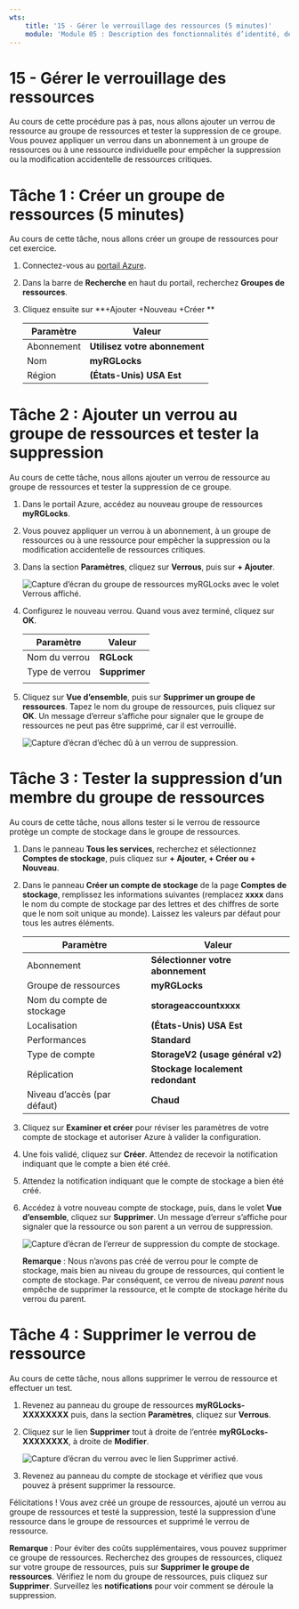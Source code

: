 ```yaml
---
wts:
    title: '15 - Gérer le verrouillage des ressources (5 minutes)'
    module: 'Module 05 : Description des fonctionnalités d’identité, de gouvernance, de confidentialité et de conformité'
---
```

# 15 - Gérer le verrouillage des ressources

Au cours de cette procédure pas à pas, nous allons ajouter un verrou de ressource au groupe de ressources et tester la suppression de ce groupe. Vous pouvez appliquer un verrou dans un abonnement à un groupe de ressources ou à une ressource individuelle pour empêcher la suppression ou la modification accidentelle de ressources critiques.  

# Tâche 1 : Créer un groupe de ressources (5 minutes)

Au cours de cette tâche, nous allons créer un groupe de ressources pour cet exercice. 

1. Connectez-vous au [portail Azure](https://portal.azure.com).

2. Dans la barre de **Recherche** en haut du portail, recherchez **Groupes de ressources**. 

3. Cliquez ensuite sur **+Ajouter +Nouveau +Créer **

    | Paramètre | Valeur |
    | -- | -- |
    | Abonnement | **Utilisez votre abonnement** |
    | Nom | **myRGLocks** |
    | Région | **(États-Unis) USA Est** |
    

# Tâche 2 :  Ajouter un verrou au groupe de ressources et tester la suppression

Au cours de cette tâche, nous allons ajouter un verrou de ressource au groupe de ressources et tester la suppression de ce groupe. 

1. Dans le portail Azure, accédez au nouveau groupe de ressources **myRGLocks**.

2. Vous pouvez appliquer un verrou à un abonnement, à un groupe de ressources ou à une ressource pour empêcher la suppression ou la modification accidentelle de ressources critiques. 

3. Dans la section **Paramètres**, cliquez sur **Verrous**, puis sur **+ Ajouter**. 

    ![Capture d’écran du groupe de ressources myRGLocks avec le volet Verrous affiché.](../images/1601.png)

4. Configurez le nouveau verrou. Quand vous avez terminé, cliquez sur **OK**. 

    | Paramètre | Valeur |
    | -- | -- |
    | Nom du verrou | **RGLock** |
    | Type de verrou | **Supprimer** |
    | | |

5. Cliquez sur **Vue d’ensemble**, puis sur **Supprimer un groupe de ressources**. Tapez le nom du groupe de ressources, puis cliquez sur **OK**. Un message d’erreur s’affiche pour signaler que le groupe de ressources ne peut pas être supprimé, car il est verrouillé.

    ![Capture d’écran d’échec dû à un verrou de suppression.](../images/1602.png)

# Tâche 3 : Tester la suppression d’un membre du groupe de ressources

Au cours de cette tâche, nous allons tester si le verrou de ressource protège un compte de stockage dans le groupe de ressources. 

1. Dans le panneau **Tous les services**, recherchez et sélectionnez **Comptes de stockage**, puis cliquez sur **+ Ajouter, + Créer ou + Nouveau**. 

2. Dans le panneau **Créer un compte de stockage** de la page **Comptes de stockage**, remplissez les informations suivantes (remplacez **xxxx** dans le nom du compte de stockage par des lettres et des chiffres de sorte que le nom soit unique au monde). Laissez les valeurs par défaut pour tous les autres éléments.

    | Paramètre | Valeur | 
    | --- | --- |
    | Abonnement | **Sélectionner votre abonnement** |
    | Groupe de ressources | **myRGLocks** |
    | Nom du compte de stockage | **storageaccountxxxx** |
    | Localisation | **(États-Unis) USA Est**  |
    | Performances | **Standard** |
    | Type de compte | **StorageV2 (usage général v2)** |
    | Réplication | **Stockage localement redondant** |
    | Niveau d’accès (par défaut) | **Chaud** |
   

3. Cliquez sur **Examiner et créer** pour réviser les paramètres de votre compte de stockage et autoriser Azure à valider la configuration. 

4. Une fois validé, cliquez sur **Créer**. Attendez de recevoir la notification indiquant que le compte a bien été créé. 

5.  Attendez la notification indiquant que le compte de stockage a bien été créé. 

6. Accédez à votre nouveau compte de stockage, puis, dans le volet **Vue d’ensemble**, cliquez sur **Supprimer**. Un message d’erreur s’affiche pour signaler que la ressource ou son parent a un verrou de suppression. 

    ![Capture d’écran de l’erreur de suppression du compte de stockage.](../images/1603.png)

    **Remarque** : Nous n’avons pas créé de verrou pour le compte de stockage, mais bien au niveau du groupe de ressources, qui contient le compte de stockage. Par conséquent, ce verrou de niveau *parent* nous empêche de supprimer la ressource, et le compte de stockage hérite du verrou du parent.

# Tâche 4 : Supprimer le verrou de ressource

Au cours de cette tâche, nous allons supprimer le verrou de ressource et effectuer un test. 

1. Revenez au panneau du groupe de ressources **myRGLocks-XXXXXXXX** puis, dans la section **Paramètres**, cliquez sur **Verrous**.
    
2. Cliquez sur le lien **Supprimer** tout à droite de l’entrée **myRGLocks-XXXXXXXX**, à droite de **Modifier**.

    ![Capture d’écran du verrou avec le lien Supprimer activé.](../images/1604.png)

3. Revenez au panneau du compte de stockage et vérifiez que vous pouvez à présent supprimer la ressource.

Félicitations ! Vous avez créé un groupe de ressources, ajouté un verrou au groupe de ressources et testé la suppression, testé la suppression d’une ressource dans le groupe de ressources et supprimé le verrou de ressource. 

**Remarque** : Pour éviter des coûts supplémentaires, vous pouvez supprimer ce groupe de ressources. Recherchez des groupes de ressources, cliquez sur votre groupe de ressources, puis sur **Supprimer le groupe de ressources**. Vérifiez le nom du groupe de ressources, puis cliquez sur **Supprimer**. Surveillez les **notifications** pour voir comment se déroule la suppression.
